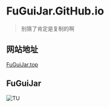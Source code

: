 # FuGuiJar.GitHub.io

> 别猜了肯定是复制的啊

## 网站地址

[FuGuiJar.top](http://FuGuiJar.top/)

## FuGuiJar

![TU](https://i.loli.net/2020/01/30/6rQ27ymNotWiMsz.jpg/)
